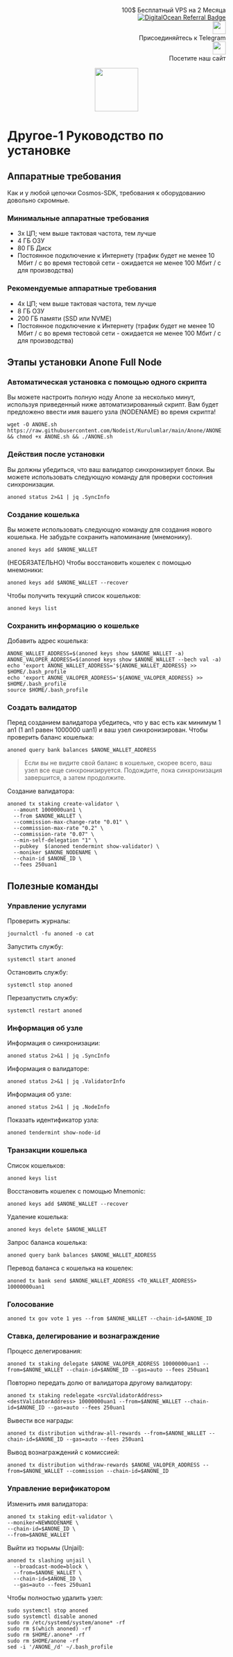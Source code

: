 <p style="font-size:14px" align="right">
 100$ Бесплатный VPS на 2 Месяца <br>
 <a target="_blank" href="https://www.digitalocean.com/?refcode=410c988c8b3e&utm_campaign=Referral_Invite&utm_medium=Referral_Program&utm_source=badge"><img src="https://web-platforms.sfo2.cdn.digitaloceanspaces.com/WWW/Badge%201.svg" alt="DigitalOcean Referral Badge" /></a></br>
 <a href="https://t.me/nodeistt" target="_blank"><img src="https://github.com/Nodeist/Testnet_Kurulumlar/blob/fee87fe32609c1704206721b9fb16e4c5de75a96/telegramlogo.png" width="30"/></a><br>Присоединяйтесь к Telegram<br>
<a href="https://nodeist.site/" target="_blank"><img src="https://raw.githubusercontent.com/Nodeist/Testnet_Kurulumlar/main/logo.png" width="30"/></a><br> Посетите наш сайт
</p>



<p align="center">
  <img height="100" src="https://i.hizliresim.com/cdpen5h.png">
</p>

# Другое-1 Руководство по установке
## Аппаратные требования
Как и у любой цепочки Cosmos-SDK, требования к оборудованию довольно скромные.

### Минимальные аппаратные требования
  - 3x ЦП; чем выше тактовая частота, тем лучше
  - 4 ГБ ОЗУ
  - 80 ГБ Диск
  - Постоянное подключение к Интернету (трафик будет не менее 10 Мбит / с во время тестовой сети - ожидается не менее 100 Мбит / с для производства)

### Рекомендуемые аппаратные требования
  - 4x ЦП; чем выше тактовая частота, тем лучше
  - 8 ГБ ОЗУ
  - 200 ГБ памяти (SSD или NVME)
  - Постоянное подключение к Интернету (трафик будет не менее 10 Мбит / с во время тестовой сети - ожидается не менее 100 Мбит / с для производства)

## Этапы установки Anone Full Node
### Автоматическая установка с помощью одного скрипта
Вы можете настроить полную ноду Anone за несколько минут, используя приведенный ниже автоматизированный скрипт.
Вам будет предложено ввести имя вашего узла (NODENAME) во время скрипта!

```
wget -O ANONE.sh https://raw.githubusercontent.com/Nodeist/Kurulumlar/main/Anone/ANONE && chmod +x ANONE.sh && ./ANONE.sh
```
### Действия после установки

Вы должны убедиться, что ваш валидатор синхронизирует блоки.
Вы можете использовать следующую команду для проверки состояния синхронизации.
```
anoned status 2>&1 | jq .SyncInfo
```

### Создание кошелька
Вы можете использовать следующую команду для создания нового кошелька. Не забудьте сохранить напоминание (мнемонику).
```
anoned keys add $ANONE_WALLET
```

(НЕОБЯЗАТЕЛЬНО) Чтобы восстановить кошелек с помощью мнемоники:
```
anoned keys add $ANONE_WALLET --recover
```

Чтобы получить текущий список кошельков:
```
anoned keys list
```
### Сохранить информацию о кошельке
Добавить адрес кошелька:
```
ANONE_WALLET_ADDRESS=$(anoned keys show $ANONE_WALLET -a)
ANONE_VALOPER_ADDRESS=$(anoned keys show $ANONE_WALLET --bech val -a)
echo 'export ANONE_WALLET_ADDRESS='${ANONE_WALLET_ADDRESS} >> $HOME/.bash_profile
echo 'export ANONE_VALOPER_ADDRESS='${ANONE_VALOPER_ADDRESS} >> $HOME/.bash_profile
source $HOME/.bash_profile
```


### Создать валидатор
Перед созданием валидатора убедитесь, что у вас есть как минимум 1 an1 (1 an1 равен 1000000 uan1) и ваш узел синхронизирован.
Чтобы проверить баланс кошелька:
```
anoned query bank balances $ANONE_WALLET_ADDRESS
```
> Если вы не видите свой баланс в кошельке, скорее всего, ваш узел все еще синхронизируется. Подождите, пока синхронизация завершится, а затем продолжите.

Создание валидатора:
```
anoned tx staking create-validator \
  --amount 1000000uan1 \
  --from $ANONE_WALLET \
  --commission-max-change-rate "0.01" \
  --commission-max-rate "0.2" \
  --commission-rate "0.07" \
  --min-self-delegation "1" \
  --pubkey  $(anoned tendermint show-validator) \
  --moniker $ANONE_NODENAME \
  --chain-id $ANONE_ID \
  --fees 250uan1
```


## Полезные команды
### Управление услугами
Проверить журналы:
```
journalctl -fu anoned -o cat
```

Запустить службу:
```
systemctl start anoned
```

Остановить службу:
```
systemctl stop anoned
```

Перезапустить службу:
```
systemctl restart anoned
```

### Информация об узле
Информация о синхронизации:
```
anoned status 2>&1 | jq .SyncInfo
```

Информация о валидаторе:
```
anoned status 2>&1 | jq .ValidatorInfo
```

Информация об узле:
```
anoned status 2>&1 | jq .NodeInfo
```

Показать идентификатор узла:
```
anoned tendermint show-node-id
```

### Транзакции кошелька
Список кошельков:
```
anoned keys list
```

Восстановить кошелек с помощью Mnemonic:
```
anoned keys add $ANONE_WALLET --recover
```

Удаление кошелька:
```
anoned keys delete $ANONE_WALLET
```

Запрос баланса кошелька:
```
anoned query bank balances $ANONE_WALLET_ADDRESS
```

Перевод баланса с кошелька на кошелек:
```
anoned tx bank send $ANONE_WALLET_ADDRESS <TO_WALLET_ADDRESS> 10000000uan1
```

### Голосование
```
anoned tx gov vote 1 yes --from $ANONE_WALLET --chain-id=$ANONE_ID
```

### Ставка, делегирование и вознаграждение
Процесс делегирования:
```
anoned tx staking delegate $ANONE_VALOPER_ADDRESS 10000000uan1 --from=$ANONE_WALLET --chain-id=$ANONE_ID --gas=auto --fees 250uan1
```

Повторно передать долю от валидатора другому валидатору:
```
anoned tx staking redelegate <srcValidatorAddress> <destValidatorAddress> 10000000uan1 --from=$ANONE_WALLET --chain-id=$ANONE_ID --gas=auto --fees 250uan1
```

Вывести все награды:
```
anoned tx distribution withdraw-all-rewards --from=$ANONE_WALLET --chain-id=$ANONE_ID --gas=auto --fees 250uan1
```

Вывод вознаграждений с комиссией:
```
anoned tx distribution withdraw-rewards $ANONE_VALOPER_ADDRESS --from=$ANONE_WALLET --commission --chain-id=$ANONE_ID
```

### Управление верификатором
Изменить имя валидатора:
```
anoned tx staking edit-validator \
--moniker=NEWNODENAME \
--chain-id=$ANONE_ID \
--from=$ANONE_WALLET
```

Выйти из тюрьмы (Unjail):
```
anoned tx slashing unjail \
  --broadcast-mode=block \
  --from=$ANONE_WALLET \
  --chain-id=$ANONE_ID \
  --gas=auto --fees 250uan1
```


Чтобы полностью удалить узел:
```
sudo systemctl stop anoned
sudo systemctl disable anoned
sudo rm /etc/systemd/system/anone* -rf
sudo rm $(which anoned) -rf
sudo rm $HOME/.anone* -rf
sudo rm $HOME/anone -rf
sed -i '/ANONE_/d' ~/.bash_profile
```
